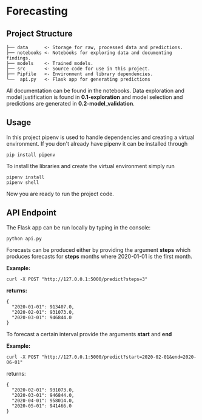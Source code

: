 # Forecasting

## Project Structure
    ├── data      <- Storage for raw, processed data and predictions.     
    ├── notebooks <- Notebooks for exploring data and documenting findings.  
    ├── models    <- Trained models.  
    ├── src       <- Source code for use in this project.  
    ├── Pipfile   <- Environment and library dependencies.  
    └──  api.py   <- Flask app for generating predictions
    
All documentation can be found in the notebooks. Data exploration and model justification is found in **0.1-exploration** and model selection and predictions are generated in **0.2-model_validation**.

## Usage

In this project pipenv is used to handle dependencies and creating a virtual environment. If you don't already have pipenv it can be installed through

    pip install pipenv

To install the libraries and create the virtual environment simply run

    pipenv install
    pipenv shell

Now you are ready to run the project code.

## API Endpoint

The Flask app can be run locally by typing in the console:

    python api.py
    
Forecasts can be produced either by providing the argument **steps** which produces forecasts for **steps** months where 2020-01-01 is the first month.

**Example:**
    
    curl -X POST "http://127.0.0.1:5000/predict?steps=3"

**returns:**
    
    {
      "2020-01-01": 913407.0, 
      "2020-02-01": 931073.0, 
      "2020-03-01": 946844.0
    }

To forecast a certain interval provide the arguments **start** and **end**

**Example:**

    curl -X POST "http://127.0.0.1:5000/predict?start=2020-02-01&end=2020-06-01"
    
returns: 
    
    {
      "2020-02-01": 931073.0, 
      "2020-03-01": 946844.0, 
      "2020-04-01": 958014.0, 
      "2020-05-01": 941466.0
    }

